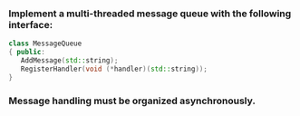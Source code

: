 ### Implement a multi-threaded message queue with the following interface:

```cpp
class MessageQueue
{ public:
   AddMessage(std::string);
   RegisterHandler(void (*handler)(std::string));
}
```

### Message handling must be organized asynchronously.